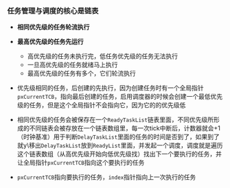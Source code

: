 
### **任务管理与调度的核心是链表**

- **相同优先级的任务轮流执行**
- **最高优先级的任务先运行**
	- 高优先级的任务未执行完，低任务优先级的任务无法执行
	- 一旦高优先级的任务就绪马上执行
	- 最高优先级的任务有多个，它们轮流执行

- 优先级相同的任务，后创建的先执行，因为创建任务时有一个全局指针`pxCurrentTCB`，指向最后创建的任务，启用调度器的时候会创建一个最低优先级的任务，但是这个全局指针不会指向它，因为它的的优先级低

- 相同优先级的任务会被保存在一个`ReadyTaskList`链表里面，不同优先级所形成的不同链表会被存放在一个链表数组里，每一次tick中断后，计数器就会+1（时钟基准）用于判断`DelayTaskList`里面的任务的时间是否到了，如果到了就y\移出`DelayTaskList`放到`ReadyList`里面，并发起一个调度，调度就是遍历这个链表数组（从高优先级开始向低优先级找）找出下一个要执行的任务，并让全局指针`pxCurrentTCB`指向这个要执行的任务
- `pxCurrentTCB`指向要执行的任务，`index`指针指向上一次执行的任务